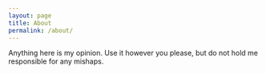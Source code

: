 ```yaml
---
layout: page
title: About
permalink: /about/
---
```


Anything here is my opinion. Use it however you please, but do not hold me responsible for any mishaps.
